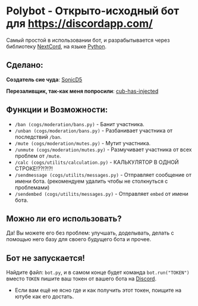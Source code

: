 # Polybot - Открыто-исходный бот для https://discordapp.com/
Самый простой в использовании бот, и разрабытывается через библиотеку [NextCord](https://github.com/nextcord/nextcord), на языке [Python](https://www.python.org/).

## Сделано:
**Создатель сие чуда**:
[SonicD5](https://github.com/SonicD5)

**Перезаливщик, так-как меня попросили**:
[cub-has-injected](https://github.com/SonicD5)

## Функции и Возможности:
- `/ban (cogs/moderation/bans.py)` - Банит участника.
- `/unban (cogs/moderation/bans.py)` - Разбанивает участника от последствий `/ban`.
- `/mute (cogs/moderation/mutes.py)` - Мутит участника.
- `/unmute (cogs/moderation/mutes.py)` - Размучивает участника от всех проблем от `/mute`.
- `/calc (cogs/utilits/calculation.py)` - КАЛЬКУЛЯТОР В ОДНОЙ СТРОКЕ!??!?!?!
- `/sendmessage (cogs/utilits/messages.py)` - Отправляет сообщение от имени бота. (рекомендуем удалить чтобы не столкнуться с проблемами)
- `/sendembed (cogs/utilits/messages.py)` - Отправляет `embed` от имени бота.

## Можно ли его использовать?
Да! Вы можете его без проблем: улучшать, доделывать, делать с помощью него базу для своего будущего бота и прочее.

## Бот не запускается!
Найдите файл: `bot.py`, и в самом конце будет команда `bot.run("TOKEN")` вместо `TOKEN` пишите ваш токен от вашего бота на [Discord](https://discord.com/developers/applications).
- Если вам ещё не ясно где и как получить этот токен, поищите на ютубе как его достать.
